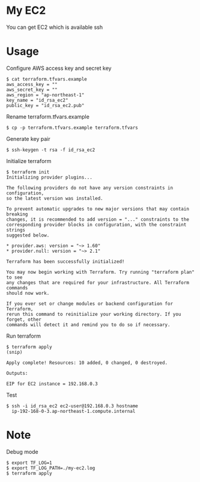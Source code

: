 # My EC2

You can get EC2 which is available ssh

# Usage

Configure AWS access key and secret key

```
$ cat terraform.tfvars.example
aws_access_key = ""
aws_secret_key = ""
aws_region = "ap-northeast-1"
key_name = "id_rsa_ec2"
public_key = "id_rsa_ec2.pub"
```

Rename terraform.tfvars.example

```
$ cp -p terraform.tfvars.example terraform.tfvars
```

Generate key pair

```
$ ssh-keygen -t rsa -f id_rsa_ec2
```

Initialize terraform

```
$ terraform init
Initializing provider plugins...

The following providers do not have any version constraints in configuration,
so the latest version was installed.

To prevent automatic upgrades to new major versions that may contain breaking
changes, it is recommended to add version = "..." constraints to the
corresponding provider blocks in configuration, with the constraint strings
suggested below.

* provider.aws: version = "~> 1.60"
* provider.null: version = "~> 2.1"

Terraform has been successfully initialized!

You may now begin working with Terraform. Try running "terraform plan" to see
any changes that are required for your infrastructure. All Terraform commands
should now work.

If you ever set or change modules or backend configuration for Terraform,
rerun this command to reinitialize your working directory. If you forget, other
commands will detect it and remind you to do so if necessary.
```

Run terraform

```
$ terraform apply
(snip)

Apply complete! Resources: 10 added, 0 changed, 0 destroyed.

Outputs:

EIP for EC2 instance = 192.168.0.3

```

Test

```
$ ssh -i id_rsa_ec2 ec2-user@192.168.0.3 hostname
  ip-192-168-0-3.ap-northeast-1.compute.internal
```

# Note

Debug mode

```
$ export TF_LOG=1
$ export TF_LOG_PATH=./my-ec2.log
$ terraform apply
```
